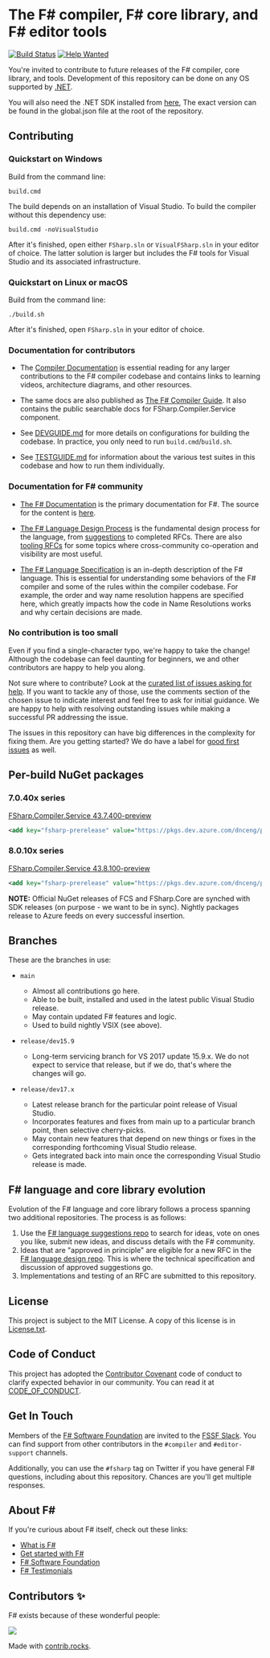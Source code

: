 # The F# compiler, F# core library, and F# editor tools
[![Build Status](https://dev.azure.com/dnceng-public/public/_apis/build/status/dotnet/fsharp/fsharp-ci?branchName=main)](https://dev.azure.com/dnceng-public/public/_build/latest?definitionId=90&branchName=main)
[![Help Wanted](https://img.shields.io/github/issues/dotnet/fsharp/help%20wanted?style=flat-square&color=%232EA043&label=help%20wanted)](https://github.com/dotnet/fsharp/labels/help%20wanted)


You're invited to contribute to future releases of the F# compiler, core library, and tools. Development of this repository can be done on any OS supported by [.NET](https://dotnet.microsoft.com/).

You will also need the .NET SDK installed from [here](https://dotnet.microsoft.com/download/dotnet), The exact version can be found in the global.json file at the root of the repository.

## Contributing

### Quickstart on Windows

Build from the command line:

```shell
build.cmd
```

The build depends on an installation of Visual Studio. To build the compiler without this dependency use:

```shell
build.cmd -noVisualStudio
```

After it's finished, open either `FSharp.sln` or `VisualFSharp.sln` in your editor of choice. The latter solution is larger but includes the F# tools for Visual Studio and its associated infrastructure.

### Quickstart on Linux or macOS

Build from the command line:

```shell
./build.sh
```

After it's finished, open `FSharp.sln` in your editor of choice.

### Documentation for contributors

* The [Compiler Documentation](docs/index.md) is essential reading for any larger contributions to the F# compiler codebase and contains links to learning videos, architecture diagrams, and other resources.

* The same docs are also published as [The F# Compiler Guide](https://fsharp.github.io/fsharp-compiler-docs/). It also contains the public searchable docs for FSharp.Compiler.Service component.

* See [DEVGUIDE.md](DEVGUIDE.md) for more details on configurations for building the codebase. In practice, you only need to run `build.cmd`/`build.sh`.

* See [TESTGUIDE.md](TESTGUIDE.md) for information about the various test suites in this codebase and how to run them individually.

### Documentation for F# community

* [The F# Documentation](https://learn.microsoft.com/dotnet/fsharp/) is the primary documentation for F#. The source for the content is [here](https://github.com/dotnet/docs/tree/main/docs/fsharp).

* [The F# Language Design Process](https://github.com/fsharp/fslang-design/) is the fundamental design process for the language, from [suggestions](https://github.com/fsharp/fslang-suggestions) to completed RFCs.  There are also [tooling RFCs](https://github.com/fsharp/fslang-design/tree/main/tooling) for some topics where cross-community co-operation and visibility are most useful.

* [The F# Language Specification](https://fsharp.org/specs/language-spec/) is an in-depth description of the F# language. This is essential for understanding some behaviors of the F# compiler and some of the rules within the compiler codebase. For example, the order and way name resolution happens are specified here, which greatly impacts how the code in Name Resolutions works and why certain decisions are made.

### No contribution is too small

Even if you find a single-character typo, we're happy to take the change! Although the codebase can feel daunting for beginners, we and other contributors are happy to help you along.

Not sure where to contribute?
Look at the [curated list of issues asking for help](https://github.com/dotnet/fsharp/issues?q=is%3Aissue%20state%3Aopen%20label%3A%22help%20wanted%22). If you want to tackle any of those, use the comments section of the chosen issue to indicate interest and feel free to ask for initial guidance. We are happy to help with resolving outstanding issues while making a successful PR addressing the issue.

The issues in this repository can have big differences in the complexity for fixing them.
Are you getting started? We do have a label for [good first issues](https://github.com/dotnet/fsharp/issues?q=is%3Aissue%20state%3Aopen%20label%3A%22good%20first%20issue%22) as well.

## Per-build NuGet packages

### 7.0.40x series

[FSharp.Compiler.Service 43.7.400-preview](https://dev.azure.com/dnceng/public/_artifacts/feed/dotnet7/NuGet/FSharp.Compiler.Service/versions/)

```xml
<add key="fsharp-prerelease" value="https://pkgs.dev.azure.com/dnceng/public/_packaging/dotnet7/nuget/v3/index.json" />
```

### 8.0.10x series

[FSharp.Compiler.Service 43.8.100-preview](https://dev.azure.com/dnceng/public/_artifacts/feed/dotnet8/NuGet/FSharp.Compiler.Service/versions/)

```xml
<add key="fsharp-prerelease" value="https://pkgs.dev.azure.com/dnceng/public/_packaging/dotnet8/nuget/v3/index.json" />
```

**NOTE:** Official NuGet releases of FCS and FSharp.Core are synched with SDK releases (on purpose - we want to be in sync). Nightly packages release to Azure feeds on every successful insertion.

## Branches

These are the branches in use:

* `main`
  * Almost all contributions go here.
  * Able to be built, installed and used in the latest public Visual Studio release.
  * May contain updated F# features and logic.
  * Used to build nightly VSIX (see above).

* `release/dev15.9`
  * Long-term servicing branch for VS 2017 update 15.9.x. We do not expect to service that release, but if we do, that's where the changes will go.

* `release/dev17.x`
  * Latest release branch for the particular point release of Visual Studio.
  * Incorporates features and fixes from main up to a particular branch point, then selective cherry-picks.
  * May contain new features that depend on new things or fixes in the corresponding forthcoming Visual Studio release.
  * Gets integrated back into main once the corresponding Visual Studio release is made.

## F# language and core library evolution

Evolution of the F# language and core library follows a process spanning two additional repositories. The process is as follows:

1. Use the [F# language suggestions repo](https://github.com/fsharp/fslang-suggestions/) to search for ideas, vote on ones you like, submit new ideas, and discuss details with the F# community.
2. Ideas that are "approved in principle" are eligible for a new RFC in the [F# language design repo](https://github.com/fsharp/fslang-design). This is where the technical specification and discussion of approved suggestions go.
3. Implementations and testing of an RFC are submitted to this repository.

## License

This project is subject to the MIT License. A copy of this license is in [License.txt](License.txt).

## Code of Conduct

This project has adopted the [Contributor Covenant](https://contributor-covenant.org/) code of conduct to clarify expected behavior in our community. You can read it at [CODE_OF_CONDUCT](CODE_OF_CONDUCT.md).

## Get In Touch

Members of the [F# Software Foundation](https://fsharp.org) are invited to the [FSSF Slack](https://fsharp.org/guides/slack/). You can find support from other contributors in the `#compiler` and `#editor-support` channels.

Additionally, you can use the `#fsharp` tag on Twitter if you have general F# questions, including about this repository. Chances are you'll get multiple responses.

## About F\#

If you're curious about F# itself, check out these links:

* [What is F#](https://learn.microsoft.com/dotnet/fsharp/what-is-fsharp)
* [Get started with F#](https://learn.microsoft.com/dotnet/fsharp/get-started/)
* [F# Software Foundation](https://fsharp.org)
* [F# Testimonials](https://fsharp.org/testimonials)

## Contributors ✨

F# exists because of these wonderful people:

<a href="https://github.com/dotnet/fsharp/graphs/contributors">
  <img src="https://contrib.rocks/image?repo=dotnet/fsharp" />
</a>

Made with [contrib.rocks](https://contrib.rocks).
